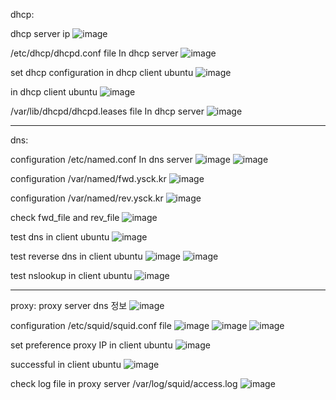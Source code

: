 dhcp:

dhcp server ip
![image](https://github.com/user-attachments/assets/3f0d2bef-4e3a-45de-82ef-849cee45656f)

/etc/dhcp/dhcpd.conf file In dhcp server
![image](https://github.com/user-attachments/assets/ca9926ae-7943-4a7f-bcb6-b9e64cd78fd4)

set dhcp configuration in dhcp client ubuntu
![image](https://github.com/user-attachments/assets/92116c13-4bae-4920-8cdc-6d115fbc5d10)

in dhcp client ubuntu
![image](https://github.com/user-attachments/assets/e3d2c1ed-caea-4ec2-a7ed-03b5864ef02e)

/var/lib/dhcpd/dhcpd.leases file In dhcp server
![image](https://github.com/user-attachments/assets/caa3cb55-25cf-43b2-a4af-cf0c2972782b)

------
dns:

configuration /etc/named.conf In dns server
![image](https://github.com/user-attachments/assets/9009997a-3898-48ed-ac84-d7ae0676a331)
![image](https://github.com/user-attachments/assets/70a9db9f-429f-4899-9fc6-6f18000d9f6d)

configuration /var/named/fwd.ysck.kr
![image](https://github.com/user-attachments/assets/d70f5264-c8fc-4a53-a88a-ad0ab0f90257)

configuration /var/named/rev.ysck.kr
![image](https://github.com/user-attachments/assets/6a492ca0-32d8-4e20-b854-44b7721961f7)

check fwd_file and rev_file
![image](https://github.com/user-attachments/assets/77baa8c1-fdf9-48dd-9690-d998ae17c3e6)

test dns in client ubuntu
![image](https://github.com/user-attachments/assets/27aeacf4-28af-4c39-a3ee-d9f3a55a22e4)

test reverse dns in client ubuntu
![image](https://github.com/user-attachments/assets/76d5a578-e0fd-4c77-83af-1c43e04dd2a9)
![image](https://github.com/user-attachments/assets/2b04f4ba-f920-4530-a165-139e423d369c)

test nslookup in client ubuntu
![image](https://github.com/user-attachments/assets/0049cd06-4b98-4b5d-ba5a-fadb038d9def)

------
proxy:
proxy server dns 정보
![image](https://github.com/user-attachments/assets/7e3ec3ec-a9ae-4fb4-b438-0eb649dbf90a)

configuration /etc/squid/squid.conf file
![image](https://github.com/user-attachments/assets/87f4c361-a662-445f-bbdf-c2ffd2142792)
![image](https://github.com/user-attachments/assets/7ddd2dc6-5816-4ad8-b127-bb0ee488f09f)
![image](https://github.com/user-attachments/assets/0922f4a2-ed70-4f0b-a8b3-fe3c3a157a14)

set preference proxy IP in client ubuntu
![image](https://github.com/user-attachments/assets/bfaaf198-2e81-4386-b570-477ea0921770)

successful in client ubuntu
![image](https://github.com/user-attachments/assets/93977b70-7d64-47d6-8779-39e663f3875a)

check log file in proxy server /var/log/squid/access.log
![image](https://github.com/user-attachments/assets/7adeb541-0c7a-4909-a915-a93db94d430a)
